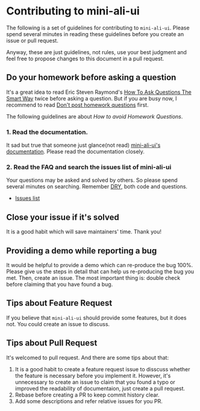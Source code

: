 # Contributing to mini-ali-ui

The following is a set of guidelines for contributing to ``mini-ali-ui``. Please spend several minutes in reading these guidelines before you create an issue or pull request.

Anyway, these are just guidelines, not rules, use your best judgment and feel free to propose changes to this document in a pull request.


## Do your homework before asking a question

It's a great idea to read Eric Steven Raymond's [How To Ask Questions The Smart Way](http://www.catb.org/esr/faqs/smart-questions.html) twice before asking a question. But if you are busy now, I recommend to read [Don't post homework questions](http://www.catb.org/esr/faqs/smart-questions.html#homework) first.

The following guidelines are about *How to avoid Homework Questions*.

### 1. Read the documentation.

It sad but true that someone just glance(not read) [mini-ali-ui's documentation](https://docs.alipay.com/mini/component-ext/overview-ext-common). Please read the documentation closely.

### 2. Read the FAQ and search the issues list of mini-ali-ui

Your questions may be asked and solved by others. So please spend several minutes on searching. Remember [DRY](https://en.wikipedia.org/wiki/Don%27t_repeat_yourself), both code and questions.

* [Issues list](https://github.com/Alibaba-mp/mini-ali-ui/issues)

## Close your issue if it's solved

It is a good habit which will save maintainers' time. Thank you!

## Providing a demo while reporting a bug

It would be helpful to provide a demo which can re-produce the bug 100%. Please give us the steps in detail that can help us re-producing the bug you met. Then, create an issue. The most important thing is: double check before claiming that you have found a bug.

## Tips about Feature Request

If you believe that ``mini-ali-ui`` should provide some features, but it does not. You could create an issue to discuss.

## Tips about Pull Request

It's welcomed to pull request. And there are some tips about that:

1. It is a good habit to create a feature request issue to disscuss whether the feature is necessary before you implement it. However, it's unnecessary to create an issue to claim that you found a typo or improved the readability of documentaion, just create a pull request.
2. Rebase before creating a PR to keep commit history clear.
3. Add some descriptions and refer relative issues for you PR.
